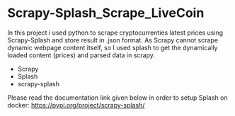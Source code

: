 # Scrapy-Splash_Scrape_LiveCoin

In this project i used python to scrape cryptocurrenties latest prices using Scrapy-Splash and store result in .json format.
As Scrapy cannot scrape dynamic webpage content itself, so I used splash to get the dynamically loaded content (prices) and parsed data in scrapy.

- Scrapy
- Splash
- scrapy-splash

Please read the documentation link given below in order to setup Splash on docker:
https://pypi.org/project/scrapy-splash/
